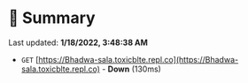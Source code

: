 # 📖 Summary
Last updated: **1/18/2022, 3:48:38 AM**

- `GET` [https://Bhadwa-sala.toxicblte.repl.co](https://Bhadwa-sala.toxicblte.repl.co) - **Down** (130ms)
